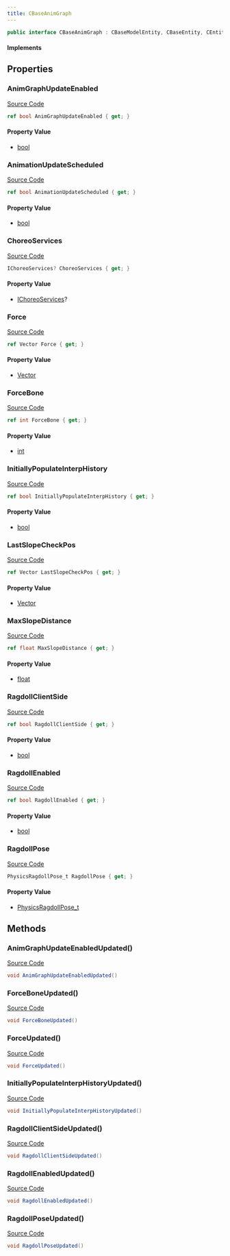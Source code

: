 ```yaml
---
title: CBaseAnimGraph
---
```


```csharp
public interface CBaseAnimGraph : CBaseModelEntity, CBaseEntity, CEntityInstance, ISchemaClass<CEntityInstance>, ISchemaClass<CBaseEntity>, ISchemaClass<CBaseModelEntity>, ISchemaClass<CBaseAnimGraph>, ISchemaField, ISchemaClass, INativeHandle
```

#### Implements

## Properties

### AnimGraphUpdateEnabled

[Source Code](https://github.com/swiftly-solution/swiftlys2/blob/beta/managed/src/SwiftlyS2.Generated/Schemas/Interfaces/CBaseAnimGraph.cs#L20)

```csharp
ref bool AnimGraphUpdateEnabled { get; }
```

#### Property Value

- [bool](https://learn.microsoft.com/dotnet/api/system.boolean)

### AnimationUpdateScheduled

[Source Code](https://github.com/swiftly-solution/swiftlys2/blob/beta/managed/src/SwiftlyS2.Generated/Schemas/Interfaces/CBaseAnimGraph.cs#L26)

```csharp
ref bool AnimationUpdateScheduled { get; }
```

#### Property Value

- [bool](https://learn.microsoft.com/dotnet/api/system.boolean)

### ChoreoServices

[Source Code](https://github.com/swiftly-solution/swiftlys2/blob/beta/managed/src/SwiftlyS2.Generated/Schemas/Interfaces/CBaseAnimGraph.cs#L18)

```csharp
IChoreoServices? ChoreoServices { get; }
```

#### Property Value

- [IChoreoServices](/docs/api/shared/schemadefinitions/ichoreoservices)?

### Force

[Source Code](https://github.com/swiftly-solution/swiftlys2/blob/beta/managed/src/SwiftlyS2.Generated/Schemas/Interfaces/CBaseAnimGraph.cs#L28)

```csharp
ref Vector Force { get; }
```

#### Property Value

- [Vector](/docs/api/shared/natives/vector)

### ForceBone

[Source Code](https://github.com/swiftly-solution/swiftlys2/blob/beta/managed/src/SwiftlyS2.Generated/Schemas/Interfaces/CBaseAnimGraph.cs#L30)

```csharp
ref int ForceBone { get; }
```

#### Property Value

- [int](https://learn.microsoft.com/dotnet/api/system.int32)

### InitiallyPopulateInterpHistory

[Source Code](https://github.com/swiftly-solution/swiftlys2/blob/beta/managed/src/SwiftlyS2.Generated/Schemas/Interfaces/CBaseAnimGraph.cs#L16)

```csharp
ref bool InitiallyPopulateInterpHistory { get; }
```

#### Property Value

- [bool](https://learn.microsoft.com/dotnet/api/system.boolean)

### LastSlopeCheckPos

[Source Code](https://github.com/swiftly-solution/swiftlys2/blob/beta/managed/src/SwiftlyS2.Generated/Schemas/Interfaces/CBaseAnimGraph.cs#L24)

```csharp
ref Vector LastSlopeCheckPos { get; }
```

#### Property Value

- [Vector](/docs/api/shared/natives/vector)

### MaxSlopeDistance

[Source Code](https://github.com/swiftly-solution/swiftlys2/blob/beta/managed/src/SwiftlyS2.Generated/Schemas/Interfaces/CBaseAnimGraph.cs#L22)

```csharp
ref float MaxSlopeDistance { get; }
```

#### Property Value

- [float](https://learn.microsoft.com/dotnet/api/system.single)

### RagdollClientSide

[Source Code](https://github.com/swiftly-solution/swiftlys2/blob/beta/managed/src/SwiftlyS2.Generated/Schemas/Interfaces/CBaseAnimGraph.cs#L36)

```csharp
ref bool RagdollClientSide { get; }
```

#### Property Value

- [bool](https://learn.microsoft.com/dotnet/api/system.boolean)

### RagdollEnabled

[Source Code](https://github.com/swiftly-solution/swiftlys2/blob/beta/managed/src/SwiftlyS2.Generated/Schemas/Interfaces/CBaseAnimGraph.cs#L34)

```csharp
ref bool RagdollEnabled { get; }
```

#### Property Value

- [bool](https://learn.microsoft.com/dotnet/api/system.boolean)

### RagdollPose

[Source Code](https://github.com/swiftly-solution/swiftlys2/blob/beta/managed/src/SwiftlyS2.Generated/Schemas/Interfaces/CBaseAnimGraph.cs#L32)

```csharp
PhysicsRagdollPose_t RagdollPose { get; }
```

#### Property Value

- [PhysicsRagdollPose_t](/docs/api/shared/schemadefinitions/physicsragdollpose_t)

## Methods

### AnimGraphUpdateEnabledUpdated()

[Source Code](https://github.com/swiftly-solution/swiftlys2/blob/beta/managed/src/SwiftlyS2.Generated/Schemas/Interfaces/CBaseAnimGraph.cs#L39)

```csharp
void AnimGraphUpdateEnabledUpdated()
```

### ForceBoneUpdated()

[Source Code](https://github.com/swiftly-solution/swiftlys2/blob/beta/managed/src/SwiftlyS2.Generated/Schemas/Interfaces/CBaseAnimGraph.cs#L41)

```csharp
void ForceBoneUpdated()
```

### ForceUpdated()

[Source Code](https://github.com/swiftly-solution/swiftlys2/blob/beta/managed/src/SwiftlyS2.Generated/Schemas/Interfaces/CBaseAnimGraph.cs#L40)

```csharp
void ForceUpdated()
```

### InitiallyPopulateInterpHistoryUpdated()

[Source Code](https://github.com/swiftly-solution/swiftlys2/blob/beta/managed/src/SwiftlyS2.Generated/Schemas/Interfaces/CBaseAnimGraph.cs#L38)

```csharp
void InitiallyPopulateInterpHistoryUpdated()
```

### RagdollClientSideUpdated()

[Source Code](https://github.com/swiftly-solution/swiftlys2/blob/beta/managed/src/SwiftlyS2.Generated/Schemas/Interfaces/CBaseAnimGraph.cs#L44)

```csharp
void RagdollClientSideUpdated()
```

### RagdollEnabledUpdated()

[Source Code](https://github.com/swiftly-solution/swiftlys2/blob/beta/managed/src/SwiftlyS2.Generated/Schemas/Interfaces/CBaseAnimGraph.cs#L43)

```csharp
void RagdollEnabledUpdated()
```

### RagdollPoseUpdated()

[Source Code](https://github.com/swiftly-solution/swiftlys2/blob/beta/managed/src/SwiftlyS2.Generated/Schemas/Interfaces/CBaseAnimGraph.cs#L42)

```csharp
void RagdollPoseUpdated()
```

